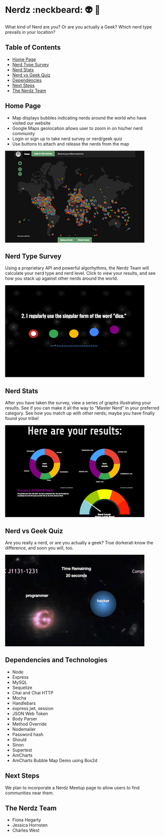 # Nerdz :neckbeard: :alien:  :game_die:
What kind of Nerd are you? Or are you actually a Geek?  Which nerd type prevails in your location?

## Table of Contents

- [Home Page](#home-page)
- [Nerd Type Survey](#nerd-type-survey)
- [Nerd Stats](#nerd-stats)
- [Nerd vs Geek Quiz](#nerd-vs-geek-quiz)
- [Dependencies](#dependencies)
- [Next Steps](#next-steps)
- [The Nerdz Team](#the-nerdz-team)

## Home Page
* Map displays bubbles indicating nerds around the world who have visited our website
* Google Maps geolocation allows user to zoom in on his/her nerd community
* Login or sign up to take nerd survey or nerd/geek quiz
* Use buttons to attach and release the nerds from the map

![home page](public/img/home-page.png?raw=true "Home Page")

## Nerd Type Survey
Using a proprietary API and powerful algorhythms, the Nerdz Team will calculate your nerd type and nerd level.  Click to view your results, and see how you stack up against other nerds around the world.


![nerd type survey](/public/img/nerd-survey.png?raw=true "Nerd Type Survey")

## Nerd Stats
After you have taken the survey, view a series of graphs illustrating your results.  See if you can make it all the way to "Master Nerd" in your preferred category. See how you match up with other nerds; maybe you have finally found your tribe!

![nerd stats](/public/img/graphs.png?raw=true "Nerd Stats")

## Nerd vs Geek Quiz
Are you really a nerd, or are you actually a geek? True dorkerati know the difference, and soon you will, too.


![nerd vs geek](/public/img/nerd-vs-geek.png?raw=true "Nerd vs Geek")


## Dependencies and Technologies
- Node
- Express
- MySQL
- Sequelize
- Chai and Chai HTTP
- Mocha
- Handlebars
- express jwt, session
- JSON Web Token
- Body Parser
- Method Override
- Nodemailer
- Password hash
- Should
- Sinon
- Supertest
- AmCharts
- AmCharts Bubble Map Demo using Box2d

## Next Steps
We plan to incorporate a Nerdz Meetup page to allow users to find communities near them.

## The Nerdz Team 
* Fiona Hegarty
* Jessica Hornsten
* Charles West